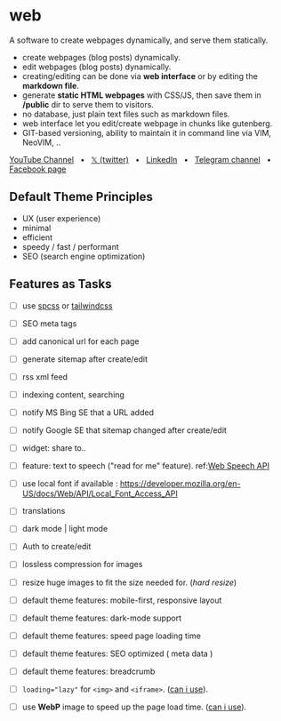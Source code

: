 # web
A software to create webpages dynamically, and serve them statically.

- create webpages (blog posts) dynamically.
- edit webpages (blog posts) dynamically.
- creating/editing can be done via __web interface__ or by editing the __markdown file__.
- generate __static HTML webpages__ with CSS/JS, then save them in __/public__ dir to serve them to visitors.
- no database, just plain text files such as markdown files.
- web interface let you edit/create webpage in chunks like gutenberg.
- GIT-based versioning, ability to maintain it in command line via VIM, NeoVIM, ..

[YouTube Channel](https://www.youtube.com/@abanoubha)
&nbsp; • &nbsp;
[𝕏 (twitter)](https://twitter.com/abanoubha)
&nbsp; • &nbsp;
[LinkedIn](https://www.linkedin.com/in/abanoub-hanna)
&nbsp; • &nbsp;
[Telegram channel](https://t.me/softwarepharaoh)
&nbsp; • &nbsp;
[Facebook page](https://www.facebook.com/SoftwarePharaoh/)

## Default Theme Principles

- UX (user experience)
- minimal
- efficient
- speedy / fast / performant
- SEO (search engine optimization)

## Features as Tasks

- [ ] use [spcss](https://github.com/susam/spcss) or [tailwindcss](https://tailwindcss.com/)
- [ ] SEO meta tags
- [ ] add canonical url for each page
- [ ] generate sitemap after create/edit
- [ ] rss xml feed
- [ ] indexing content, searching
- [ ] notify MS Bing SE that a URL added
- [ ] notify Google SE that sitemap changed after create/edit
- [ ] widget: share to..
- [ ] feature: text to speech ("read for me" feature). ref:[Web Speech API](https://developer.mozilla.org/en-US/docs/Web/API/Web_Speech_API)
- [ ] use local font if available : https://developer.mozilla.org/en-US/docs/Web/API/Local_Font_Access_API
- [ ] translations
- [ ] dark mode | light mode
- [ ] Auth to create/edit
- [ ] lossless compression for images
- [ ] resize huge images to fit the size needed for. (_hard resize_)
- [ ] default theme features: mobile-first, responsive layout
- [ ] default theme features: dark-mode support
- [ ] default theme features: speed page loading time
- [ ] default theme features: SEO optimized ( meta data )
- [ ] default theme features: breadcrumb
- [ ] `loading="lazy"` for `<img>` and `<iframe>`. ([can i use](https://caniuse.com/#feat=loading-lazy-attr)).
- [ ] use **WebP** image to speed up the page load time. ([can i use](https://caniuse.com/#feat=webp)).

